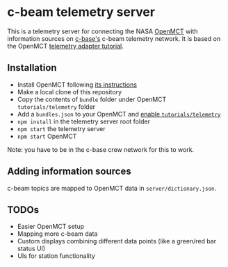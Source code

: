 c-beam telemetry server
=======================

This is a telemetry server for connecting the NASA [OpenMCT](https://nasa.github.io/openmct/) with information sources on [c-base's](https://c-base.org/) c-beam telemetry network. It is based on the OpenMCT [telemetry adapter tutorial](http://nasa.github.io/openmct/docs/tutorials/#telemetry-adapter).

## Installation

* Install OpenMCT following [its instructions](https://nasa.github.io/openmct/getting-started/)
* Make a local clone of this repository
* Copy the contents of `bundle` folder under OpenMCT `tutorials/telemetry` folder
* Add a `bundles.json` to your OpenMCT and [enable `tutorials/telemetry`](http://nasa.github.io/openmct/docs/tutorials/#step-1-add-a-top-level-object)
* `npm install` in the telemetry server root folder
* `npm start` the telemetry server
* `npm start` OpenMCT

Note: you have to be in the c-base crew network for this to work.

## Adding information sources

c-beam topics are mapped to OpenMCT data in `server/dictionary.json`.

## TODOs

* Easier OpenMCT setup
* Mapping more c-beam data
* Custom displays combining different data points (like a green/red bar status UI)
* UIs for station functionality
